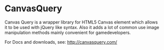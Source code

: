 CanvasQuery
===========

Canvas Query is a wrapper library for HTML5 Canvas element which allows it 
to be used with jQuery like syntax. Also it adds a lot of common use image 
manipulation methods mainly convenient for gamedevelopers.

For Docs and downloads, see:
http://canvasquery.com/
